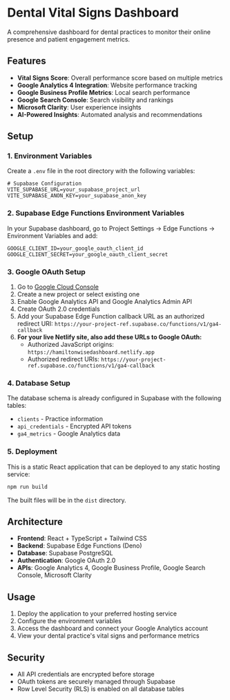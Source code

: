 # Dental Vital Signs Dashboard

A comprehensive dashboard for dental practices to monitor their online presence and patient engagement metrics.

## Features

- **Vital Signs Score**: Overall performance score based on multiple metrics
- **Google Analytics 4 Integration**: Website performance tracking
- **Google Business Profile Metrics**: Local search performance
- **Google Search Console**: Search visibility and rankings
- **Microsoft Clarity**: User experience insights
- **AI-Powered Insights**: Automated analysis and recommendations

## Setup

### 1. Environment Variables

Create a `.env` file in the root directory with the following variables:

```env
# Supabase Configuration
VITE_SUPABASE_URL=your_supabase_project_url
VITE_SUPABASE_ANON_KEY=your_supabase_anon_key
```

### 2. Supabase Edge Functions Environment Variables

In your Supabase dashboard, go to Project Settings → Edge Functions → Environment Variables and add:

```env
GOOGLE_CLIENT_ID=your_google_oauth_client_id
GOOGLE_CLIENT_SECRET=your_google_oauth_client_secret
```

### 3. Google OAuth Setup

1. Go to [Google Cloud Console](https://console.cloud.google.com/)
2. Create a new project or select existing one
3. Enable Google Analytics API and Google Analytics Admin API
4. Create OAuth 2.0 credentials
5. Add your Supabase Edge Function callback URL as an authorized redirect URI:
   `https://your-project-ref.supabase.co/functions/v1/ga4-callback`
6. **For your live Netlify site, also add these URLs to Google OAuth:**
   - Authorized JavaScript origins: `https://hamiltonwisedashboard.netlify.app`
   - Authorized redirect URIs: `https://your-project-ref.supabase.co/functions/v1/ga4-callback`

### 4. Database Setup

The database schema is already configured in Supabase with the following tables:
- `clients` - Practice information
- `api_credentials` - Encrypted API tokens
- `ga4_metrics` - Google Analytics data

### 5. Deployment

This is a static React application that can be deployed to any static hosting service:

```bash
npm run build
```

The built files will be in the `dist` directory.

## Architecture

- **Frontend**: React + TypeScript + Tailwind CSS
- **Backend**: Supabase Edge Functions (Deno)
- **Database**: Supabase PostgreSQL
- **Authentication**: Google OAuth 2.0
- **APIs**: Google Analytics 4, Google Business Profile, Google Search Console, Microsoft Clarity

## Usage

1. Deploy the application to your preferred hosting service
2. Configure the environment variables
3. Access the dashboard and connect your Google Analytics account
4. View your dental practice's vital signs and performance metrics

## Security

- All API credentials are encrypted before storage
- OAuth tokens are securely managed through Supabase
- Row Level Security (RLS) is enabled on all database tables